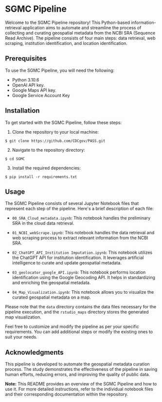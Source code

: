 # SGMC Pipeline

Welcome to the SGMC Pipeline repository! This Python-based information-retrieval application aims to automate and streamline the process of collecting and curating geospatial metadata from the NCBI SRA (Sequence Read Archive). The pipeline consists of four main steps: data retrieval, web scraping, institution identification, and location identification.

## Prerequisites

To use the SGMC Pipeline, you will need the following:

- Python 3.10.6
- OpenAI API key.
- Google Maps API key.
- Google Service Account Key

## Installation

To get started with the SGMC Pipeline, follow these steps:

1. Clone the repository to your local machine:

```shell
$ git clone https://github.com/CDCgov/PASS.git
```

2. Navigate to the repository directory:

```shell
$ cd SGMC
```

3. Install the required dependencies:

```shell
$ pip install -r requirements.txt
```

## Usage

The SGMC Pipeline consists of several Jupyter Notebook files that represent each step of the pipeline. Here's a brief description of each file:

- `00_SRA_Cloud_metadata.ipynb`: This notebook handles the preliminary SRA in the cloud data retrieval.

- `01_NCBI_webScrape.ipynb`: This notebook handles the data retrieval and web scraping process to extract relevant information from the NCBI SRA.

- `02_ChatGPT_API_Institution Imputation.ipynb`: This notebook utilizes the ChatGPT API for institution identification. It leverages artificial intelligence to curate and update geospatial metadata.

- `03_geolocator_google_API.ipynb`: This notebook performs location identification using the Google Geocoding API. It helps in standardizing and enriching the geospatial metadata.

- `04_Map_Visualization.ipynb`: This notebook allows you to visualize the curated geospatial metadata on a map.

Please note that the `data` directory contains the data files necessary for the pipeline execution, and the `rstudio_maps` directory stores the generated map visualization.

Feel free to customize and modify the pipeline as per your specific requirements. You can add additional steps or modify the existing ones to suit your needs.

## Acknowledgments

This pipeline is developed to automate the geospatial metadata curation process. The study demonstrates the effectiveness of the pipeline in saving human efforts, reducing errors, and improving the quality of public data.

**Note:** This README provides an overview of the SGMC Pipeline and how to use it. For more detailed instructions, refer to the individual notebook files and their corresponding documentation within the repository.